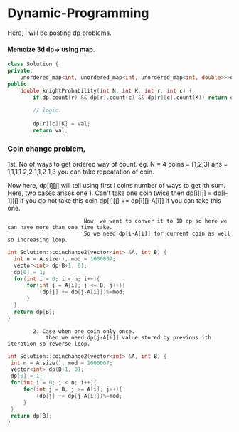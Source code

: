 # Dynamic-Programming
Here, I will be posting dp problems.


#### Memoize 3d dp-> using map.
```cpp
class Solution {
private:
    unordered_map<int, unordered_map<int, unordered_map<int, double>>>dp;
public:
    double knightProbability(int N, int K, int r, int c) {
        if(dp.count(r) && dp[r].count(c) && dp[r][c].count(K)) return dp[r][c][K];
        
        // logic.
        
        dp[r][c][K] = val;
        return val;
```

### Coin change problem, 
1st. No of ways to get ordered way of count. eg. 
N = 4 coins = [1,2,3] 
ans = 1,1,1,1   2,2  1,1,2   1,3 
you can take repeatation of coin.

Now here, dp[i][j] will tell using first i coins number of ways to get jth sum. 
Here, two cases arises one 1. Can't take one coin twice then 
                                dp[i][j] = dp[i-1][j] if you do not take this coin
                                dp[i][j] += dp[i][j-A[i]] if you can take this one.
                            
                            Now, we want to conver it to 1D dp so here we can have more than one time take. 
                            So we need dp[i-A[i]] for current coin as well so increasing loop.
  
  ```cpp
  int Solution::coinchange2(vector<int> &A, int B) {
    int n = A.size(), mod = 1000007;
    vector<int> dp(B+1, 0);
    dp[0] = 1;
    for(int i = 0; i < n; i++){
        for(int j = A[i]; j <= B; j++){
            (dp[j] += dp[j-A[i]])%=mod;
        }
    }
    return dp[B];
}
```

            2. Case when one coin only once.
                then we need dp[j-A[i]] value stored by previous ith iteration so reverse loop.
   
   ```cpp
   int Solution::coinchange2(vector<int> &A, int B) {
    int n = A.size(), mod = 1000007;
    vector<int> dp(B+1, 0);
    dp[0] = 1;
    for(int i = 0; i < n; i++){
        for(int j = B; j >= A[i]; j++){
            (dp[j] += dp[j-A[i]])%=mod;
        }
    }
    return dp[B];
}
```

                                
                    
